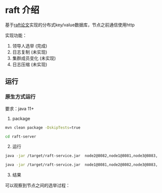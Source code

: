 # raft 介绍

 
基于[raft论文](https://ramcloud.atlassian.net/wiki/download/attachments/6586375/raft.pdf)实现的分布式key/value数据库，节点之前通信使用http

实现功能：
1. 领导人选举 (完成)
2. 日志复制 (未实现)
3. 集群成员变化 (未实现)
4. 日志压缩 (未实现)


##  运行

### 原生方式运行

要求：java 11+

1. package

```bash
mvn clean package -DskipTests=true
```

```bash
cd raft-server
```

2. 运行

```bash
java -jar /target/raft-service.jar  node2@8082,node1@8081,node3@8083,
```

```bash
java -jar /target/raft-service.jar  node1@8081,node2@8082,node3@8083,
```

3. 结果

可以观察到节点之间的选举过程：

 
